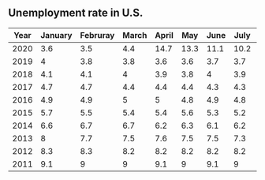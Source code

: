 ## Unemployment rate in U.S.
|Year|January|Februray|March|April|May|June|July|August|September|October|November|December|
| ------------- | ------------- |------------- | ------------- |------------- | ------------- | ------------- | ------------- |------------- | ------------- |------------- | ------------- |------------- |
|2020|3.6|3.5|4.4|14.7|13.3|11.1|10.2|8.4|7.9|6.9
|2019|4|3.8|3.8|3.6|3.6|3.7|3.7|3.7|3.5|3.6|3.5|3.5
|2018|4.1|4.1|4|3.9|3.8|4|3.9|3.8|3.7|3.8|3.7|3.9
|2017|4.7|4.7|4.4|4.4|4.4|4.3|4.3|4.4|4.2|4.1|4.2|4.1
|2016|4.9|4.9|5|5|4.8|4.9|4.8|4.9|5|4.9|4.7|4.7
|2015|5.7|5.5|5.4|5.4|5.6|5.3|5.2|5.1|5|5|5.1|5
|2014|6.6|6.7|6.7|6.2|6.3|6.1|6.2|6.1|5.9|5.7|5.8|5.6
|2013|8|7.7|7.5|7.6|7.5|7.5|7.3|7.2|7.2|7.2|6.9|6.7
|2012|8.3|8.3|8.2|8.2|8.2|8.2|8.2|8.1|7.8|7.8|7.7|7.9
|2011|9.1|9|9|9.1|9|9.1|9|9|9|8.8|8.6|8.5
